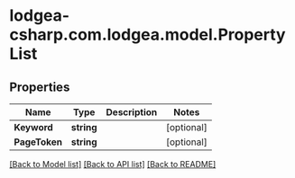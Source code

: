 
# lodgea-csharp.com.lodgea.model.PropertyList

## Properties

Name | Type | Description | Notes
------------ | ------------- | ------------- | -------------
**Keyword** | **string** |  | [optional] 
**PageToken** | **string** |  | [optional] 

[[Back to Model list]](../README.md#documentation-for-models)
[[Back to API list]](../README.md#documentation-for-api-endpoints)
[[Back to README]](../README.md)

